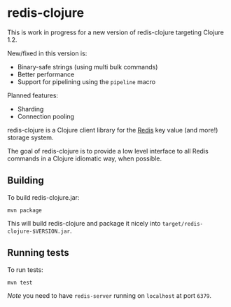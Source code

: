 # redis-clojure

This is work in progress for a new version of redis-clojure targeting Clojure 1.2.

New/fixed in this version is:

* Binary-safe strings (using multi bulk commands)
* Better performance
* Support for pipelining using the `pipeline` macro

Planned features:

* Sharding
* Connection pooling

redis-clojure is a Clojure client library for the
[Redis](http://code.google.com/p/redis) key value (and more!) storage
system.

The goal of redis-clojure is to provide a low level interface to all
Redis commands in a Clojure idiomatic way, when possible.

## Building 

To build redis-clojure.jar:

    mvn package

This will build redis-clojure and package it nicely into `target/redis-clojure-$VERSION.jar`.

## Running tests

To run tests:

    mvn test

*Note* you need to have `redis-server` running on `localhost` at port `6379`.


